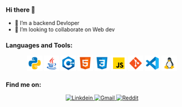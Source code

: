 ### Hi there 👋

- 🌱 I’m a backend Devloper
- 👯 I’m looking to collaborate on Web dev

### Languages and Tools:
 
 <p align="center">
  <img src="https://github.com/7shantanu7/7shantanu7/blob/main/assets/icons8-python.svg" width="40">
  <img src="https://github.com/7shantanu7/7shantanu7/blob/main/assets/icons8-java.svg" width="40">
  <img src="https://github.com/7shantanu7/7shantanu7/blob/main/assets/icons8-c%2B%2B.svg" width="40">
  <img src="https://github.com/7shantanu7/7shantanu7/blob/main/assets/icons8-html-5.svg" width="40">
  <img src="https://github.com/7shantanu7/7shantanu7/blob/main/assets/icons8-css3%20.svg" width="40">
  <img src="https://github.com/7shantanu7/7shantanu7/blob/main/assets/icons8-javascript.svg" width="40">
  <img src="https://github.com/7shantanu7/7shantanu7/blob/main/assets/icons8-git.svg" width="40">
  <img src="https://github.com/7shantanu7/7shantanu7/blob/main/assets/icons8-visual-studio-code-2019.svg" width="40">
  <img src="https://github.com/7shantanu7/7shantanu7/blob/main/assets/icons8-linux-96.png" width="40">
</p>

### Find me on:
  <p id="contact" align="center"> 
  <a href = "https://www.linkedin.com/in/uday-badhe-4551a7204/" target="_blank">
    <img src="https://img.shields.io/badge/LinkedIn-0077B5?style=for-the-badge&logo=linkedin&logoColor=white&color=071A2C" alt="Linkdein"/>
  </a>
  <a href = "mailto:udaybadhe001@gmail.com" target="_blank">
    <img src="https://img.shields.io/badge/Gmail-D14836?style=for-the-badge&logo=gmail&logoColor=white&color=071A2C" alt="Gmail"/>
  </a>
  <a href = "https://www.hackerrank.com/az466739" target="_blank">
    <img src="https://img.shields.io/badge/-Hackerrank-2EC866?style=for-the-badge&logo=HackerRank&logoColor=white&color=071A2C" alt="Reddit"/>
  </a>  
 </p>
